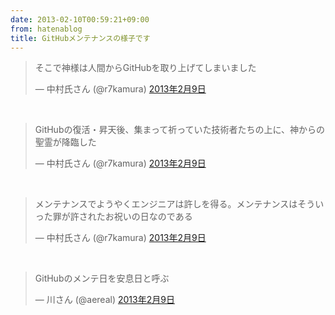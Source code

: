 ```yaml
---
date: 2013-02-10T00:59:21+09:00
from: hatenablog
title: GitHubメンテナンスの様子です
---
```


<p></p><blockquote class="twitter-tweet" lang="ja">
<p>そこで神様は人間からGitHubを取り上げてしまいました</p>— 中村氏さん (@r7kamura) <a href="https://twitter.com/r7kamura/status/300240048085950464">2013年2月9日</a>
</blockquote><script async src="//platform.twitter.com/widgets.js" charset="utf-8"></script><br>
<blockquote class="twitter-tweet" lang="ja">
<p>GitHubの復活・昇天後、集まって祈っていた技術者たちの上に、神からの聖霊が降臨した</p>— 中村氏さん (@r7kamura) <a href="https://twitter.com/r7kamura/status/300242012131713024">2013年2月9日</a>
</blockquote><script async src="//platform.twitter.com/widgets.js" charset="utf-8"></script><br>
<blockquote class="twitter-tweet" lang="ja">
<p>メンテナンスでようやくエンジニアは許しを得る。メンテナンスはそういった罪が許されたお祝いの日なのである</p>— 中村氏さん (@r7kamura) <a href="https://twitter.com/r7kamura/status/300242293577891841">2013年2月9日</a>
</blockquote><script async src="//platform.twitter.com/widgets.js" charset="utf-8"></script><br>
<blockquote class="twitter-tweet" lang="ja">
<p>GitHubのメンテ日を安息日と呼ぶ</p>— 川さん (@aereal) <a href="https://twitter.com/aereal/status/300242480685785090">2013年2月9日</a>
</blockquote><script async src="//platform.twitter.com/widgets.js" charset="utf-8"></script>


